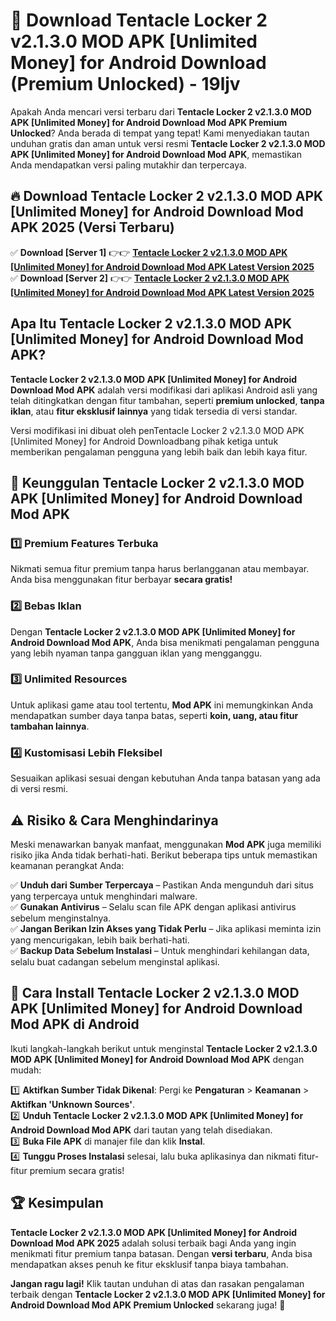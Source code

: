 # 🎯 Download Tentacle Locker 2 v2.1.3.0 MOD APK [Unlimited Money] for Android Download (Premium Unlocked) -  19ljv

Apakah Anda mencari versi terbaru dari **Tentacle Locker 2 v2.1.3.0 MOD APK [Unlimited Money] for Android Download Mod APK Premium Unlocked**? Anda berada di tempat yang tepat! Kami menyediakan tautan unduhan gratis dan aman untuk versi resmi **Tentacle Locker 2 v2.1.3.0 MOD APK [Unlimited Money] for Android Download Mod APK**, memastikan Anda mendapatkan versi paling mutakhir dan terpercaya.

## 🔥 Download Tentacle Locker 2 v2.1.3.0 MOD APK [Unlimited Money] for Android Download Mod APK 2025 (Versi Terbaru)

✅ **Download [Server 1]** 👉👉 [**Tentacle Locker 2 v2.1.3.0 MOD APK [Unlimited Money] for Android Download Mod APK Latest Version 2025**](https://momento.my/?title=Tentacle_Locker_2_v2.1.3.0_MOD_APK_[Unlimited_Money]_for_Android_Download)  
✅ **Download [Server 2]** 👉👉 [**Tentacle Locker 2 v2.1.3.0 MOD APK [Unlimited Money] for Android Download Mod APK Latest Version 2025**](https://momento.my/?title=Tentacle_Locker_2_v2.1.3.0_MOD_APK_[Unlimited_Money]_for_Android_Download)  

## Apa Itu Tentacle Locker 2 v2.1.3.0 MOD APK [Unlimited Money] for Android Download Mod APK?

**Tentacle Locker 2 v2.1.3.0 MOD APK [Unlimited Money] for Android Download Mod APK** adalah versi modifikasi dari aplikasi Android asli yang telah ditingkatkan dengan fitur tambahan, seperti **premium unlocked**, **tanpa iklan**, atau **fitur eksklusif lainnya** yang tidak tersedia di versi standar.

Versi modifikasi ini dibuat oleh penTentacle Locker 2 v2.1.3.0 MOD APK [Unlimited Money] for Android Downloadbang pihak ketiga untuk memberikan pengalaman pengguna yang lebih baik dan lebih kaya fitur.

## 🎯 Keunggulan Tentacle Locker 2 v2.1.3.0 MOD APK [Unlimited Money] for Android Download Mod APK

### 1️⃣ Premium Features Terbuka
Nikmati semua fitur premium tanpa harus berlangganan atau membayar. Anda bisa menggunakan fitur berbayar **secara gratis!**

### 2️⃣ Bebas Iklan
Dengan **Tentacle Locker 2 v2.1.3.0 MOD APK [Unlimited Money] for Android Download Mod APK**, Anda bisa menikmati pengalaman pengguna yang lebih nyaman tanpa gangguan iklan yang mengganggu.

### 3️⃣ Unlimited Resources
Untuk aplikasi game atau tool tertentu, **Mod APK** ini memungkinkan Anda mendapatkan sumber daya tanpa batas, seperti **koin, uang, atau fitur tambahan lainnya**.

### 4️⃣ Kustomisasi Lebih Fleksibel
Sesuaikan aplikasi sesuai dengan kebutuhan Anda tanpa batasan yang ada di versi resmi.

## ⚠️ Risiko & Cara Menghindarinya

Meski menawarkan banyak manfaat, menggunakan **Mod APK** juga memiliki risiko jika Anda tidak berhati-hati. Berikut beberapa tips untuk memastikan keamanan perangkat Anda:

✅ **Unduh dari Sumber Terpercaya** – Pastikan Anda mengunduh dari situs yang terpercaya untuk menghindari malware.  
✅ **Gunakan Antivirus** – Selalu scan file APK dengan aplikasi antivirus sebelum menginstalnya.  
✅ **Jangan Berikan Izin Akses yang Tidak Perlu** – Jika aplikasi meminta izin yang mencurigakan, lebih baik berhati-hati.  
✅ **Backup Data Sebelum Instalasi** – Untuk menghindari kehilangan data, selalu buat cadangan sebelum menginstal aplikasi.

## 📌 Cara Install Tentacle Locker 2 v2.1.3.0 MOD APK [Unlimited Money] for Android Download Mod APK di Android

Ikuti langkah-langkah berikut untuk menginstal **Tentacle Locker 2 v2.1.3.0 MOD APK [Unlimited Money] for Android Download Mod APK** dengan mudah:

1️⃣ **Aktifkan Sumber Tidak Dikenal**: Pergi ke **Pengaturan** > **Keamanan** > **Aktifkan 'Unknown Sources'**.  
2️⃣ **Unduh Tentacle Locker 2 v2.1.3.0 MOD APK [Unlimited Money] for Android Download Mod APK** dari tautan yang telah disediakan.  
3️⃣ **Buka File APK** di manajer file dan klik **Instal**.  
4️⃣ **Tunggu Proses Instalasi** selesai, lalu buka aplikasinya dan nikmati fitur-fitur premium secara gratis!

## 🏆 Kesimpulan

**Tentacle Locker 2 v2.1.3.0 MOD APK [Unlimited Money] for Android Download Mod APK 2025** adalah solusi terbaik bagi Anda yang ingin menikmati fitur premium tanpa batasan. Dengan **versi terbaru**, Anda bisa mendapatkan akses penuh ke fitur eksklusif tanpa biaya tambahan.

**Jangan ragu lagi!** Klik tautan unduhan di atas dan rasakan pengalaman terbaik dengan **Tentacle Locker 2 v2.1.3.0 MOD APK [Unlimited Money] for Android Download Mod APK Premium Unlocked** sekarang juga! 🚀
